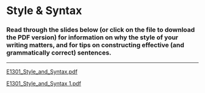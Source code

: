 # Style & Syntax

### Read through the slides below (or click on the file to download the PDF version) for information on why the style of your writing matters, and for tips on constructing effective (and grammatically correct) sentences.

---

[E1301_Style_and_Syntax.pdf](Style%20&%20Syntax.assets/E1301_Style_and_Syntax.pdf)

[E1301_Style_and_Syntax 1.pdf](Style%20&%20Syntax.assets/E1301_Style_and_Syntax%201.pdf)

